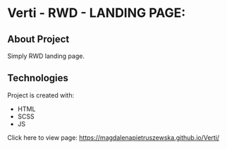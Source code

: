 # Verti - RWD - LANDING PAGE:

## About Project 
Simply RWD landing page.

## Technologies
Project is created with:
* HTML
* SCSS
* JS


Click here to view page: https://magdalenapietruszewska.github.io/Verti/




